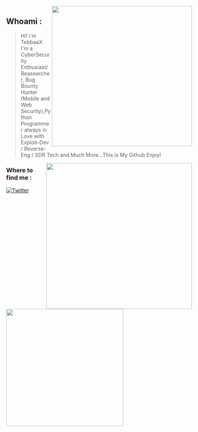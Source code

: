 <img align='right' src="https://github-readme-stats.vercel.app/api?username=TebbaaX&show_icons=true&theme=dark" width="380">

## Whoami : 
> Hi! i'm TebbaaX I'm a CyberSecurity Enthusiast/Reasearcher, Bug Bounty Hunter 
> (Mobile and Web Security),Python Programmer always in Love with Exploit-Dev / Reverse-Eng / SDR Tech and Much More...This is My Github Enjoy!
<img align='right' src="https://github-readme-stats.vercel.app/api/top-langs/?username=TebbaaX" width="395">
<h3>Where to find me : </h3>
<p> <a href="https://twitter.com/TebbaaX" target="_blank"><img alt="Twitter" src="https://img.shields.io/badge/twitter-%231DA1F2.svg?&style=for-the-badge&logo=twitter&logoColor=white" /></a> 
</p>
<img src="http://www.astroclaudine.fr/oukaimeden/Data/ImageLastFTP_AllSKY.jpg" width="318px">
